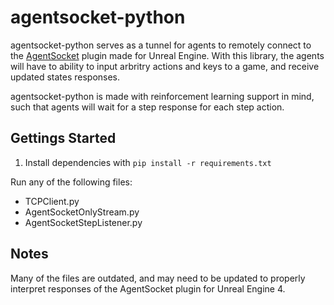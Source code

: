 # agentsocket-python

agentsocket-python serves as a tunnel for agents to remotely connect to the 
[AgentSocket](https://github.com/NTNU-AI-and-Games/AgentSocket "AgentSocket's Github Repo") plugin made for Unreal Engine.
With this library, the agents will have to ability to input arbritry actions and keys to a game, and receive updated states responses.

agentsocket-python is made with reinforcement learning support in mind, such that agents will wait for a step response for each step action.


## Gettings Started
1. Install dependencies with `pip install -r requirements.txt`

Run any of the following files:
 - TCPClient.py
 - AgentSocketOnlyStream.py
 - AgentSocketStepListener.py
 
 

## Notes
Many of the files are outdated, and may need to be updated to properly interpret responses of the AgentSocket plugin for Unreal Engine 4.
